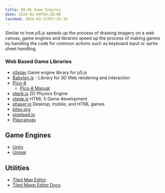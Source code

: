 ```yaml
---
title: 09.01 Game Engines
date: 2024-02-09T09:30:00
lastmod: 2024-03-22T07:25:36
---
```


Similar to how p5.js speeds up the process of drawing imagery on a web canvas, game engines and libraries speed up the process of making games by handling the code for common actions such as keyboard input or sprite sheet handling.

### Web Based Game Libraries

- [p5play](https://p5play.org/index.html) Game engine library for p5.js
- [Babylon.js](https://www.babylonjs.com/games/) - Library for 3D Web rendering and interaction
- [Pico-8](https://www.lexaloffle.com/pico-8.php)
  - [Pico-8 Manual](https://www.lexaloffle.com/dl/docs/pico-8_manual.html)
- [plank.js](https://piqnt.com/planck.js) 2D Physics Engine
- [stage.js](https://piqnt.com/stage.js) HTML 5 Game development
- [phaser.io](https://phaser.io/) Desktop, mobile, and HTML games
- [bitsy.org](https://www.bitsy.org/)
- [pixelpad.io](https://pixelpad.io/)
- [Playcanvas](https://playcanvas.com/)

## Game Engines

- [Unity](https://unity.com/)
- [Unreal](https://www.unrealengine.com/en-US/)

## Utilities

- [Tiled Map Editor](https://www.mapeditor.org/)
- [Tiled Mapp Editor Docs](https://doc.mapeditor.org/en/stable/manual/introduction/)
